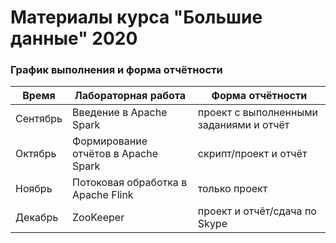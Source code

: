 # Материалы курса "Большие данные" 2020

### График выполнения и форма отчётности

| Время | Лабораторная работа | Форма отчётности |
| ------ | ------ | ------ |
| Сентябрь | Введение в Apache Spark | проект с выполненными заданиями и отчёт |
| Октябрь | Формирование отчётов в Apache Spark | скрипт/проект и отчёт |
| Ноябрь | Потоковая обработка в Apache Flink | только проект |
| Декабрь | ZooKeeper | проект и отчёт/сдача по Skype |
